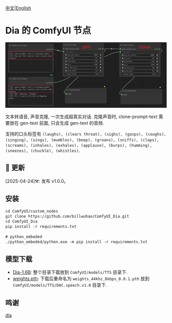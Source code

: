 [中文](README-CN.md)|[English](README.md)

# Dia 的 ComfyUI 节点

![](https://github.com/billwuhao/ComfyUI_Dia/blob/main/images/2025-04-24_08-56-13.png)

文本转语音, 声音克隆, 一次生成超真实对话. 克隆声音时, clone-prompt-text 需要放在 gen-text 前面, 只会生成 gen-text 的音频.

支持的口头标签有 `(laughs), (clears throat), (sighs), (gasps), (coughs), (singing), (sings), (mumbles), (beep), (groans), (sniffs), (claps), (screams), (inhales), (exhales), (applause), (burps), (humming), (sneezes), (chuckle), (whistles)`.

## 📣 更新

[2025-04-24]⚒️: 发布 v1.0.0。

## 安装

```
cd ComfyUI/custom_nodes
git clone https://github.com/billwuhao/ComfyUI_Dia.git
cd ComfyUI_Dia
pip install -r requirements.txt

# python_embeded
./python_embeded/python.exe -m pip install -r requirements.txt
```

## 模型下载

- [Dia-1.6B](https://huggingface.co/nari-labs/Dia-1.6B/tree/main): 整个目录下载放到 `ComfyUI/models/TTS` 目录下.
- [weights.pth](https://github.com/descriptinc/descript-audio-codec/releases/download/0.0.1/weights.pth): 下载后重命名为 `weights_44khz_8kbps_0.0.1.pth` 放到 `ComfyUI/models/TTS/DAC.speech.v1.0` 目录下.

## 鸣谢

[dia](https://github.com/nari-labs/dia)